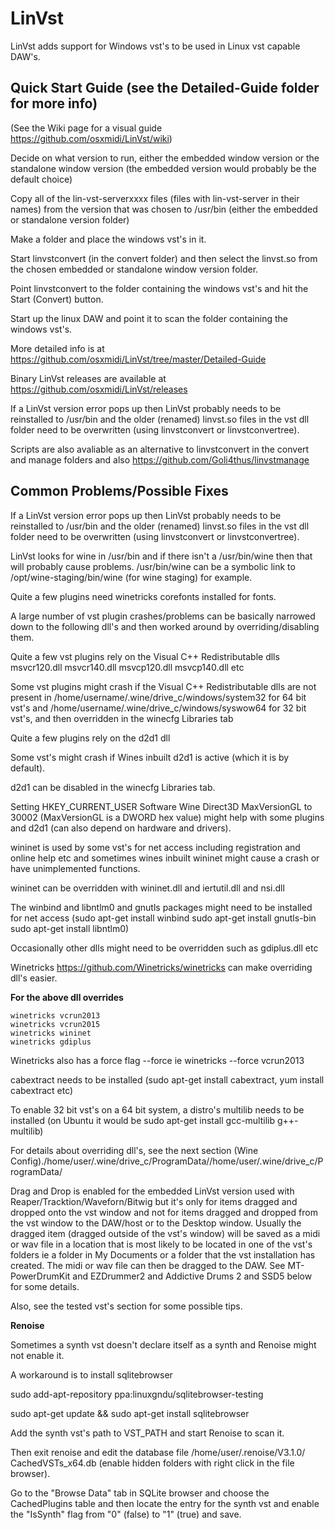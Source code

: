 # LinVst

LinVst adds support for Windows vst's to be used in Linux vst capable DAW's.

## Quick Start Guide (see the Detailed-Guide folder for more info) 

(See the Wiki page for a visual guide https://github.com/osxmidi/LinVst/wiki)

Decide on what version to run, either the embedded window version or the standalone window version (the embedded version would probably be the default choice)

Copy all of the lin-vst-serverxxxx files (files with lin-vst-server in their names) from the version that was chosen to /usr/bin (either the embedded or standalone version folder)

Make a folder and place the windows vst's in it.

Start linvstconvert (in the convert folder) and then select the linvst.so from the chosen embedded or standalone window version folder.

Point linvstconvert to the folder containing the windows vst's and hit the Start (Convert) button.

Start up the linux DAW and point it to scan the folder containing the windows vst's.

More detailed info is at https://github.com/osxmidi/LinVst/tree/master/Detailed-Guide

Binary LinVst releases are available at https://github.com/osxmidi/LinVst/releases

If a LinVst version error pops up then LinVst probably needs to be reinstalled to /usr/bin and the older (renamed) linvst.so files in the vst dll folder need to be overwritten (using linvstconvert or linvstconvertree).

Scripts are also avaliable as an alternative to linvstconvert in the convert and manage folders and also https://github.com/Goli4thus/linvstmanage

## Common Problems/Possible Fixes

If a LinVst version error pops up then LinVst probably needs to be reinstalled to /usr/bin and the older (renamed) linvst.so files in the vst dll folder need to be overwritten (using linvstconvert or linvstconvertree).

LinVst looks for wine in /usr/bin and if there isn't a /usr/bin/wine then that will probably cause problems.
/usr/bin/wine can be a symbolic link to /opt/wine-staging/bin/wine (for wine staging) for example.

Quite a few plugins need winetricks corefonts installed for fonts.

A large number of vst plugin crashes/problems can be basically narrowed down to the following dll's and then worked around by overriding/disabling them.

Quite a few vst plugins rely on the Visual C++ Redistributable dlls msvcr120.dll msvcr140.dll msvcp120.dll msvcp140.dll etc

Some vst plugins might crash if the Visual C++ Redistributable dlls are not present in /home/username/.wine/drive_c/windows/system32 for 64 bit vst's and /home/username/.wine/drive_c/windows/syswow64 for 32 bit vst's, and then overridden in the winecfg Libraries tab

Quite a few plugins rely on the d2d1 dll 

Some vst's might crash if Wines inbuilt d2d1 is active (which it is by default).

d2d1 can be disabled in the winecfg Libraries tab.

Setting HKEY_CURRENT_USER Software Wine Direct3D MaxVersionGL to 30002 (MaxVersionGL is a DWORD hex value) might help with some plugins and d2d1 (can also depend on hardware and drivers).

wininet is used by some vst's for net access including registration and online help etc and sometimes wines inbuilt wininet might cause a crash or have unimplemented functions.

wininet can be overridden with wininet.dll and iertutil.dll and nsi.dll

The winbind and libntlm0 and gnutls packages might need to be installed for net access (sudo apt-get install winbind sudo apt-get install gnutls-bin sudo apt-get install libntlm0)

Occasionally other dlls might need to be overridden such as gdiplus.dll etc

Winetricks https://github.com/Winetricks/winetricks can make overriding dll's easier.

**For the above dll overrides**

```
winetricks vcrun2013
winetricks vcrun2015
winetricks wininet
winetricks gdiplus
```

Winetricks also has a force flag --force ie winetricks --force vcrun2013

cabextract needs to be installed (sudo apt-get install cabextract, yum install cabextract etc)

To enable 32 bit vst's on a 64 bit system, a distro's multilib needs to be installed (on Ubuntu it would be sudo apt-get install gcc-multilib g++-multilib)

For details about overriding dll's, see the next section (Wine Config)./home/user/.wine/drive_c/ProgramData//home/user/.wine/drive_c/ProgramData/

Drag and Drop is enabled for the embedded LinVst version used with Reaper/Tracktion/Waveforn/Bitwig but it's only for items dragged and dropped onto the vst window and not for items dragged and dropped from the vst window to the DAW/host or to the Desktop window.
Usually the dragged item (dragged outside of the vst's window) will be saved as a midi or wav file in a location that is most likely to be located in one of the vst's folders ie a folder in My Documents or a folder that the vst installation has created. The midi or wav file can then be dragged to the DAW.
See MT-PowerDrumKit and EZDrummer2 and Addictive Drums 2 and SSD5 below for some details.

Also, see the tested vst's section for some possible tips.

**Renoise**

Sometimes a synth vst doesn't declare itself as a synth and Renoise might not enable it.

A workaround is to install sqlitebrowser

sudo add-apt-repository ppa:linuxgndu/sqlitebrowser-testing

sudo apt-get update && sudo apt-get install sqlitebrowser

Add the synth vst's path to VST_PATH and start Renoise to scan it.

Then exit renoise and edit the database file /home/user/.renoise/V3.1.0/ CachedVSTs_x64.db (enable hidden folders with right click in the file browser).

Go to the "Browse Data" tab in SQLite browser and choose the CachedPlugins table and then locate the entry for the synth vst and enable the "IsSynth" flag from "0" (false) to "1" (true) and save.

